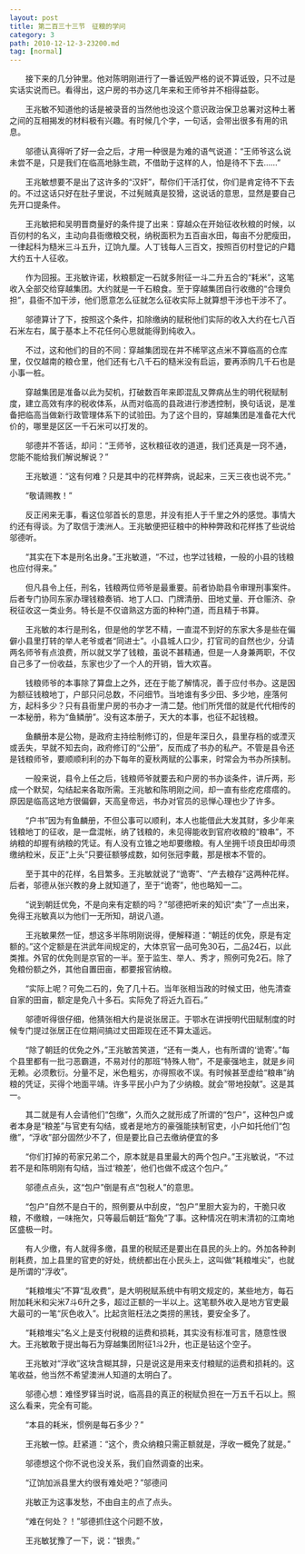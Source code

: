 ```yaml
---
layout: post
title: 第二百三十三节　征粮的学问
category: 3
path: 2010-12-12-3-23200.md
tag: [normal]
---
```


　　接下来的几分钟里。他对陈明刚进行了一番诋毁严格的说不算诋毁，只不过是实话实说而已。看得出，这户房的书办这几年来和王师爷并不相得益彰。

　　王兆敏不知道他的话是被录音的当然他也没这个意识政治保卫总署对这种土著之间的互相揭发的材料极有兴趣。有时候几个字，一句话，会带出很多有用的讯息。

　　邬德认真得听了好一会之后，才用一种很是为难的语气说道：“王师爷这么说未尝不是，只是我们在临高地脉生疏，不借助于这样的人，怕是待不下去……”

　　王兆敏想要不是出了这许多的“汉奸”，帮你们干活打仗，你们是肯定待不下去的。不过这话只好在肚子里说，不过髡贼真是狡猾，这说话的意思，显然是要自己先开口提条件。

　　王兆敏把和吴明晋商量好的条件提了出来：穿越众在开始征收秋粮的时候，以百仞村的名义，主动向县衙缴粮交税，纳税面积为五百亩水田，每亩不分肥瘦田，一律起科为糙米三斗五升，辽饷九厘。人丁钱每人三百文，按照百仞村登记的户籍大约五十人征收。

　　作为回报。王兆敏许诺，秋粮额定一石就多附征一斗二升五合的“耗米”，这笔收入全部交给穿越集团。大约就是一千石粮食。至于穿越集团自行收缴的“合理负担”，县衙不加干涉，他们愿意怎么征就怎么征收实际上就算想干涉也干涉不了。

　　邬德算计了下，按照这个条件，扣除缴纳的赋税他们实际的收入大约在七八百石米左右，属于基本上不花任何心思就能得到纯收入。

　　不过，这和他们的目的不同：穿越集团现在并不稀罕这点米不算临高的仓库里，仅仅越南的粮仓里，他们还有七八千石的糙米没有启运，要再添购几千石也是小事一桩。

　　穿越集团是准备以此为契机，打破数百年来即混乱又弊病丛生的明代税赋制度，建立高效有序的税收体系，从而对临高的县政进行渗透控制，换句话说，是准备把临高当做新行政管理体系下的试验田。为了这个目的，穿越集团是准备花大代价的，哪里是区区一千石米可以打发的。

　　邬德并不答话，却问：“王师爷，这秋粮征收的道道，我们还真是一窍不通，您能不能给我们解说解说？”

　　王兆敏道：“这有何难？只是其中的花样弊病，说起来，三天三夜也说不完。”

　　“敬请赐教！”

　　反正闲来无事，看这位邬首长的意思，并没有拒人于千里之外的感觉。事情大约还有得谈。为了取信于澳洲人。王兆敏便把征粮中的种种弊政和花样拣了些说给邬德听。

　　“其实在下本是刑名出身。”王兆敏道，“不过，也学过钱粮，一般的小县的钱粮也应付得来。”

　　但凡县令上任，刑名，钱粮两位师爷是最重要。前者协助县令审理刑事案件。后者专门协同东家办理钱粮奏销、地丁人口、门牌清册、田地丈量、开仓赈济、杂税征收这一类业务。特长是不仅谙熟这方面的种种门道，而且精于书算。

　　王兆敏的本行是刑名，但是他的学艺不精，一直混不到好的东家大多是些在偏僻小县里打转的举人老爷或者“同进士”。小县城人口少，打官司的自然也少，分请两名师爷有点浪费，所以就又学了钱粮，虽说不甚精通，但是一人身兼两职，不仅自己多了一份收益，东家也少了一个人的开销，皆大欢喜。

　　钱粮师爷的本事除了算盘上之外，还在于能了解情况，善于应付书办。这是因为额征钱粮地丁，户部只问总数，不问细节。当地谁有多少田、多少地，座落何方，起科多少？只有县衙里户房的书办才一清二楚。他们所凭借的就是代代相传的一本秘册，称为“鱼鳞册”。没有这本册子，天大的本事，也征不起钱粮。

　　鱼麟册本是公物，是政府主持绘制修订的，但是年深日久，县里存档的或湮灭或丢失，早就不知去向，政府修订的“公册”，反而成了书办的私产。不管是县令还是钱粮师爷，要顺顺利利的办下每年的夏秋两赋的公事来，时常会为书办所挟制。

　　一般来说，县令上任之后，钱粮师爷就要去和户房的书办谈条件，讲斤两，形成一个默契，勾结起来各取所需。王兆敏和陈明刚之间，却一直有些疙疙瘩瘩的。原因是临高这地方很偏僻，天高皇帝远，书办对官员的忌惮心理也少了许多。

　　“户书”因为有鱼麟册，不但公事可以顺利，本人也能借此大发其财，多少年来钱粮地丁的征收，是一盘混帐，纳了钱粮的，未见得能收到官府收粮的“粮串”，不纳粮的却握有纳粮的凭证。有人没有立锥之地却要缴粮。有人坐拥千顷良田却毋须缴纳粒米，反正“上头”只要征额够成数，如何张冠李戴，那是根本不管的。

　　至于其中的花样，名目繁多。王兆敏就说了“诡寄”、“产去粮存”这两种花样。后者，邬德从张兴教的身上就知道了，至于“诡寄”，他也略知一二。

　　“说到朝廷优免，不是向来有定额的吗？”邬德把听来的知识“卖”了一点出来，免得王兆敏真以为他们一无所知，胡说八道。

　　王兆敏果然一怔，想这多半陈明刚说得，便解释道：“朝廷的优免，原是有定额的。”这个定额是在洪武年间规定的，大体京官一品可免30石，二品24石，以此类推。外官的优免则是京官的一半。至于监生、举人、秀才，照例可免2石。除了免粮份额之外，其他自置田亩，都要报官纳粮。

　　“实际上呢？可免二石的，免了几十石。当年张相当政的时候丈田，他先清查自家的田亩，额定是免八十多石。实际免了将近九百石。”

　　邬德听得很仔细，他猜张相大约是说张居正。于鄂水在讲授明代田赋制度的时候专门提过张居正在位期间搞过丈田距现在还不算太遥远。

　　“除了朝廷的优免之外，”王兆敏苦笑道，“还有一类人，也有所谓的‘诡寄’。”每个县里都有一批刁恶霸道，不易对付的那班“特殊人物”，不是豪强地主，就是乡间无赖。必须敷衍。分量不足，米色粗劣，亦得照收不误。有时候甚至虚给“粮串”纳粮的凭证，买得个地面平靖。许多平民小户为了少纳粮。就会“带地投献”。这是其一。

　　其二就是有人会请他们“包缴”，久而久之就形成了所谓的“包户”，这种包户或者本身是“粮差”与官吏有勾结，或者是地方的豪强能挟制官吏，小户如托他们“包缴”，“浮收”部分固然少不了，但是要比自己去缴纳便宜的多

　　“你们打掉的苟家兄弟二个，原本就是县里最大的两个包户。”王兆敏说，“不过若不是和陈明刚有勾结，当过‘粮差’，他们也做不成这个包户。”

　　邬德点点头，这“包户”倒是有点“包税人”的意思。

　　“包户”自然不是白干的，照例要从中刮皮，“包户”里胆大妄为的，干脆只收粮，不缴粮，一味拖欠，只等最后朝廷“豁免”了事。这种情况在明末清初的江南地区盛极一时。

　　有人少缴，有人就得多缴，县里的税赋还是要出在县民的头上的。外加各种剥削耗费，加上县里的官吏的好处，统统都出在小民头上，这叫做“耗粮堆尖”，也就是所谓的“浮收”。

　　“耗粮堆尖”不算“乱收费”，是大明税赋系统中有明文规定的，某些地方，每石附加耗米和尖米7斗6升之多，超过正额的一半以上。这笔额外收入是地方官吏最大最可的一笔“灰色收入”。比起贪赃枉法之类捞的黑钱，要安全多了。

　　“耗粮堆尖”名义上是支付税粮的运费和损耗，其实没有标准可言，随意性很大。王兆敏敢于提出每石为穿越集团附征1斗2升，也正是钻这个空子。

　　王兆敏对“浮收”这块含糊其辞，只是说这是用来支付粮赋的运费和损耗的。这笔收益，他当然不希望澳洲人知道的太明白了。

　　邬德心想：难怪罗铎当时说，临高县的真正的税赋负担在一万五千石以上。照这么看来，完全有可能。

　　“本县的耗米，惯例是每石多少？”

　　王兆敏一惊。赶紧道：“这个，贵众纳粮只需正额就是，浮收一概免了就是。”

　　邬德想这个你不说也没关系，我们自然调查的出来。

　　“辽饷加派县里大约很有难处吧？”邬德问

　　兆敏正为这事发愁，不由自主的点了点头。

　　“难在何处？！”邬德抓住这个问题不放，

　　王兆敏犹豫了一下，说：“银贵。”